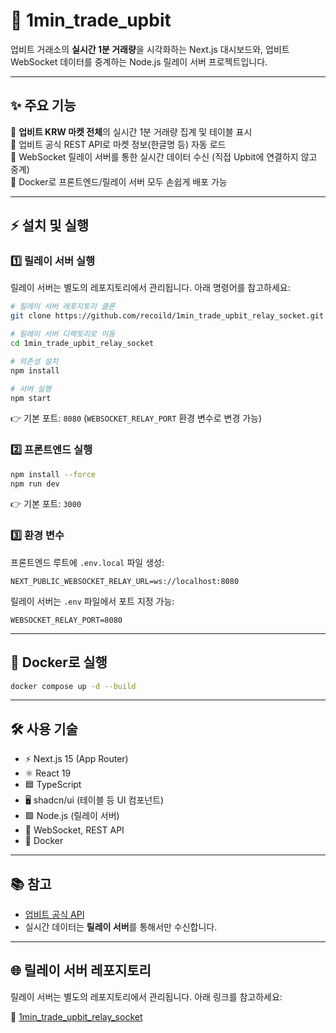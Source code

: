 # 🚀 1min_trade_upbit

업비트 거래소의 **실시간 1분 거래량**을 시각화하는 Next.js 대시보드와, 업비트 WebSocket 데이터를 중계하는 Node.js 릴레이 서버 프로젝트입니다.

---

## ✨ 주요 기능

🔹 **업비트 KRW 마켓 전체**의 실시간 1분 거래량 집계 및 테이블 표시 </br>
🔹 업비트 공식 REST API로 마켓 정보(한글명 등) 자동 로드</br>
🔹 WebSocket 릴레이 서버를 통한 실시간 데이터 수신 (직접 Upbit에 연결하지 않고 중계)</br>
🔹 Docker로 프론트엔드/릴레이 서버 모두 손쉽게 배포 가능</br>

---

## ⚡️ 설치 및 실행

### 1️⃣ 릴레이 서버 실행

릴레이 서버는 별도의 레포지토리에서 관리됩니다. 아래 명령어를 참고하세요:

```bash
# 릴레이 서버 레포지토리 클론
git clone https://github.com/recoild/1min_trade_upbit_relay_socket.git

# 릴레이 서버 디렉토리로 이동
cd 1min_trade_upbit_relay_socket

# 의존성 설치
npm install

# 서버 실행
npm start
```
👉 기본 포트: `8080` (`WEBSOCKET_RELAY_PORT` 환경 변수로 변경 가능)

### 2️⃣ 프론트엔드 실행

```bash
npm install --force
npm run dev
```
👉 기본 포트: `3000`

### 3️⃣ 환경 변수

프론트엔드 루트에 `.env.local` 파일 생성:

```env
NEXT_PUBLIC_WEBSOCKET_RELAY_URL=ws://localhost:8080
```

릴레이 서버는 `.env` 파일에서 포트 지정 가능:

```env
WEBSOCKET_RELAY_PORT=8080
```

---

## 🐳 Docker로 실행

```bash
docker compose up -d --build
```

---

## 🛠️ 사용 기술

- ⚡ Next.js 15 (App Router)
- ⚛️ React 19
- 🟦 TypeScript
- 🖥️ shadcn/ui (테이블 등 UI 컴포넌트)
- 🟩 Node.js (릴레이 서버)
- 🔌 WebSocket, REST API
- 🐳 Docker

---

## 📚 참고

- [업비트 공식 API](https://docs.upbit.com/)
- 실시간 데이터는 **릴레이 서버**를 통해서만 수신합니다.

---

## 🌐 릴레이 서버 레포지토리

릴레이 서버는 별도의 레포지토리에서 관리됩니다. 아래 링크를 참고하세요:

🔗 [1min_trade_upbit_relay_socket](https://github.com/recoild/1min_trade_upbit_relay_socket)
